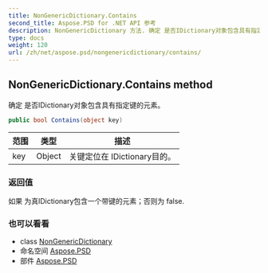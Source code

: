 ```yaml
---
title: NonGenericDictionary.Contains
second_title: Aspose.PSD for .NET API 参考
description: NonGenericDictionary 方法. 确定 是否IDictionary对象包含具有指定键的元素
type: docs
weight: 120
url: /zh/net/aspose.psd/nongenericdictionary/contains/
---
```

## NonGenericDictionary.Contains method

确定 是否IDictionary对象包含具有指定键的元素。

```csharp
public bool Contains(object key)
```

| 范围 | 类型 | 描述 |
| --- | --- | --- |
| key | Object | 关键定位在 IDictionary目的。 |

### 返回值

如果 为真IDictionary包含一个带键的元素；否则为 false.

### 也可以看看

* class [NonGenericDictionary](../)
* 命名空间 [Aspose.PSD](../../nongenericdictionary/)
* 部件 [Aspose.PSD](../../../)


